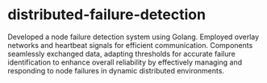# distributed-failure-detection
Developed a node failure detection system using Golang. Employed overlay networks and heartbeat signals for efficient communication. Components seamlessly exchanged data, adapting thresholds for accurate failure identification to enhance overall reliability by effectively managing and responding to node failures in dynamic distributed environments.

